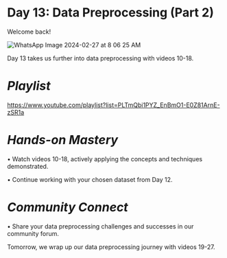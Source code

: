 # **Day 13: Data Preprocessing (Part 2)**

Welcome back!

![WhatsApp Image 2024-02-27 at 8 06 25 AM](https://github.com/DSN-UNIBEN/30-Days-Challenge/assets/159697375/25fe0012-c3ef-4add-be31-f84461c347de)


Day 13 takes us further into data preprocessing with videos 10-18.

# *Playlist*

https://www.youtube.com/playlist?list=PLTmQbi1PYZ_EnBmO1-E0Z81ArnE-zSR1a

# *Hands-on Mastery*

•	Watch videos 10-18, actively applying the concepts and techniques demonstrated.

•	Continue working with your chosen dataset from Day 12.

# *Community Connect*

•	Share your data preprocessing challenges and successes in our community forum.

Tomorrow, we wrap up our data preprocessing journey with videos 19-27. 

